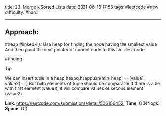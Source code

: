 title: 23. Merge k Sorted Lists
date: 2021-06-10 17:55
tags: #leetcode #new
difficulty: #hard

---
## Approach:
#heap #linked-list 
Use heap for finding the node having the smallest value
And then point the next pointer of current node to this smallest node.

#finding 
>[!tip]
We can insert tuple in a heap
heapq.heappush(min_heap, ==(value1, value2)==)
But both elements of tuple should be comparable
If there is a tie with first element (value1), it will compare values of second element (value2)

**Link**: https://leetcode.com/submissions/detail/506106452/
**Time**: O(N*logk)
**Space**: O()